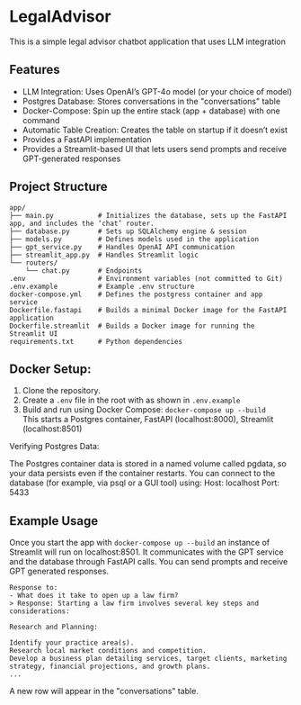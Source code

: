 # LegalAdvisor
This is a simple legal advisor chatbot application that uses LLM integration


## Features

- LLM Integration: Uses OpenAI’s GPT-4o model (or your choice of model)
- Postgres Database: Stores conversations in the "conversations" table
- Docker-Compose: Spin up the entire stack (app + database) with one command
- Automatic Table Creation: Creates the table on startup if it doesn’t exist
- Provides a FastAPI implementation
- Provides a Streamlit-based UI that lets users send prompts and receive GPT-generated responses


## Project Structure

```
app/
├── main.py           # Initializes the database, sets up the FastAPI app, and includes the ‘chat’ router.
├── database.py       # Sets up SQLAlchemy engine & session
├── models.py         # Defines models used in the application
├── gpt_service.py    # Handles OpenAI API communication
├── streamlit_app.py  # Handles Streamlit logic
└── routers/
    └── chat.py       # Endpoints
.env                  # Environment variables (not committed to Git)
.env.example          # Example .env structure
docker-compose.yml    # Defines the postgress container and app service
Dockerfile.fastapi    # Builds a minimal Docker image for the FastAPI application
Dockerfile.streamlit  # Builds a Docker image for running the Streamlit UI
requirements.txt      # Python dependencies
```

## Docker Setup:

1. Clone the repository.
2. Create a `.env` file in the root with as shown in ```.env.example```   
3. Build and run using Docker Compose: ```docker-compose up --build``` \
   This starts a Postgres container, FastAPI (localhost:8000), Streamlit (localhost:8501)

Verifying Postgres Data:

The Postgres container data is stored in a named volume called pgdata, so your data persists even if the container restarts. You can connect to the database (for example, via psql or a GUI tool) using: Host: localhost Port: 5433

## Example Usage

Once you start the app with ```docker-compose up --build``` an instance of Streamlit will run on localhost:8501.
It communicates with the GPT service and the database through FastAPI calls.
You can send prompts and receive GPT generated responses.

```
Response to:
- What does it take to open up a law firm?
> Response: Starting a law firm involves several key steps and considerations:

Research and Planning:

Identify your practice area(s).
Research local market conditions and competition.
Develop a business plan detailing services, target clients, marketing strategy, financial projections, and growth plans.
...
```


A new row will appear in the "conversations" table.
